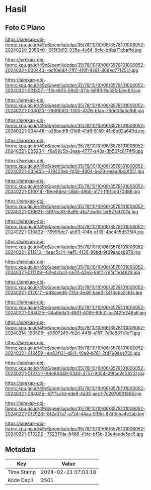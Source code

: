 # Hasil

## Foto C Plano

https://sirekap-obj-formc.kpu.go.id/49c6/pemilu/pdpr/35/78/10/10/06/3578101006052-20240220-235040--915f3d13-035e-4c64-8cfc-b4ba71cbaffd.jpg

https://sirekap-obj-formc.kpu.go.id/49c6/pemilu/pdpr/35/78/10/10/06/3578101006052-20240221-000443--ec10ebbf-7ff7-4f0f-9281-868ed77f25c1.jpg

https://sirekap-obj-formc.kpu.go.id/49c6/pemilu/pdpr/35/78/10/10/06/3578101006052-20240221-001307--1f3ce805-28d2-411b-b680-9c52fa1aec63.jpg

https://sirekap-obj-formc.kpu.go.id/49c6/pemilu/pdpr/35/78/10/10/06/3578101006052-20240221-004020--796f8003-1300-4376-bfab-760e03a5cfb8.jpg

https://sirekap-obj-formc.kpu.go.id/49c6/pemilu/pdpr/35/78/10/10/06/3578101006052-20240221-004448--a36bedf8-01d8-41d6-8159-41e8b02a649d.jpg

https://sirekap-obj-formc.kpu.go.id/49c6/pemilu/pdpr/35/78/10/10/06/3578101006052-20240221-005204--f9a99c5b-2eaa-4777-a43a-3b507c8174f9.jpg

https://sirekap-obj-formc.kpu.go.id/49c6/pemilu/pdpr/35/78/10/10/06/3578101006052-20240221-005455--319423eb-fd59-4364-be23-eeea0bc0f551.jpg

https://sirekap-obj-formc.kpu.go.id/49c6/pemilu/pdpr/35/78/10/10/06/3578101006052-20240221-010014--19ce94ea-c8bb-49b5-a171-ff91cdd70d88.jpg

https://sirekap-obj-formc.kpu.go.id/49c6/pemilu/pdpr/35/78/10/10/06/3578101006052-20240221-010621--3f97ec83-6a95-4fa7-bdfd-1ef827ef707d.jpg

https://sirekap-obj-formc.kpu.go.id/49c6/pemilu/pdpr/35/78/10/10/06/3578101006052-20240221-010832--76998dc7-ab63-414b-af39-4bc4c5d535f4.jpg

https://sirekap-obj-formc.kpu.go.id/49c6/pemilu/pdpr/35/78/10/10/06/3578101006052-20240221-011210--4eec5c14-4ef5-4136-99bd-9f69aacab978.jpg

https://sirekap-obj-formc.kpu.go.id/49c6/pemilu/pdpr/35/78/10/10/06/3578101006052-20240221-011728--02e4cbc0-ce70-43e3-96f7-2efaf1e14628.jpg

https://sirekap-obj-formc.kpu.go.id/49c6/pemilu/pdpr/35/78/10/10/06/3578101006052-20240221-012017--a48ceed6-731a-4e46-bae0-3414cba2cb1a.jpg

https://sirekap-obj-formc.kpu.go.id/49c6/pemilu/pdpr/35/78/10/10/06/3578101006052-20240221-064025--34a8b6a3-4901-4065-83c0-ba742fe249a6.jpg

https://sirekap-obj-formc.kpu.go.id/49c6/pemilu/pdpr/35/78/10/10/06/3578101006052-20240214-190508--a0607249-fb2d-445f-a167-7e0c837b1ef1.jpg

https://sirekap-obj-formc.kpu.go.id/49c6/pemilu/pdpr/35/78/10/10/06/3578101006052-20240221-012459--eb83f131-d811-40e9-b781-2fd790ebe750.jpg

https://sirekap-obj-formc.kpu.go.id/49c6/pemilu/pdpr/35/78/10/10/06/3578101006052-20240221-012741--94e84440-034d-4757-9354-09fac2e0423f.jpg

https://sirekap-obj-formc.kpu.go.id/49c6/pemilu/pdpr/35/78/10/10/06/3578101006052-20240221-064025--87f1ca1d-ede8-4a33-aec1-7c2070931856.jpg

https://sirekap-obj-formc.kpu.go.id/49c6/pemilu/pdpr/35/78/10/10/06/3578101006052-20240221-012928--8f2a07a7-a724-44aa-936d-87d6cba4e2ab.jpg

https://sirekap-obj-formc.kpu.go.id/49c6/pemilu/pdpr/35/78/10/10/06/3578101006052-20240221-013202--752317da-8486-41de-bf3b-93e4aede5ac5.jpg


## Metadata

| Key        | Value               |
| ---------- | ------------------- |
| Time Stamp | 2024-02-21 07:03:18 |
| Kode Dapil | 3501                |



